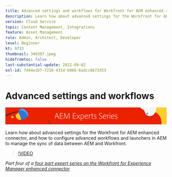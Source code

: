 ```yaml
---
title: Advanced settings and workflows for Workfront for AEM enhanced connector
description: Learn how about advanced settings for the Workfront for AEM enhanced connector, and how to configure advanced workflows and launchers in AEM to manage the sync of data between AEM and Workfront.
version: Cloud Service
topic: Content Management, Integrations
feature: Asset Management
role: Admin, Architect, Developer
level: Beginner
kt: 9733
thumbnail: 340397.jpeg
hidefromtoc: false
last-substantial-update: 2022-09-02
exl-id: 7d44e1b7-7216-431d-b866-6adcc8673d53
---
```

# Advanced settings and workflows

![AEM Experts Series](./assets/banner.png)

Learn how about advanced settings for the Workfront for AEM enhanced connector, and how to configure advanced workflows and launchers in AEM to manage the sync of data between AEM and Workfront.

>[!VIDEO](https://video.tv.adobe.com/v/340397?quality=12&learn=on)

_Part four of a [four part expert series on the Workfront for Experience Manager enhanced connector](./overview.md)_
